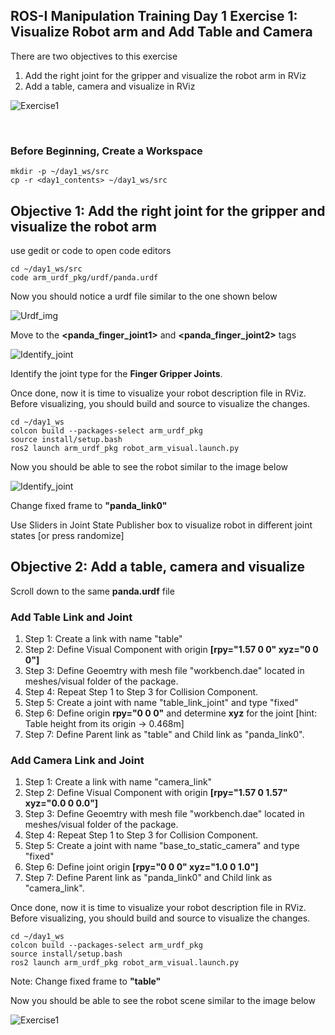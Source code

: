 ## ROS-I Manipulation Training Day 1 Exercise 1: Visualize Robot arm and Add Table and Camera

There are two objectives to this exercise

1) Add the right joint for the gripper and visualize the robot arm in RViz
2) Add a table, camera and visualize in RViz
   
![Exercise1](https://github.com/shalman-khan/ros2_manipulation_training_2023/blob/day1/students_copy/misc_files/Exercise1_image1.png)

<br>

### Before Beginning, Create a Workspace 
```
mkdir -p ~/day1_ws/src
cp -r <day1_contents> ~/day1_ws/src
```

## Objective 1: Add the right joint for the gripper and visualize the robot arm 
use gedit or code to open code editors

```
cd ~/day1_ws/src
code arm_urdf_pkg/urdf/panda.urdf
```

Now you should notice a urdf file similar to the one shown below

![Urdf_img](https://github.com/shalman-khan/ros2_manipulation_training_2023/blob/day1/students_copy/misc_files/urdf_file_image.png)

Move to the **<panda_finger_joint1>** and **<panda_finger_joint2>** tags

![Identify_joint](https://github.com/shalman-khan/ros2_manipulation_training_2023/blob/day1/students_copy/misc_files/joint_type.png)

Identify the joint type for the **Finger Gripper Joints**.

Once done, now it is time to visualize your robot description file in RViz. 
Before visualizing, you should build and source to visualize the changes. 

```
cd ~/day1_ws
colcon build --packages-select arm_urdf_pkg
source install/setup.bash
ros2 launch arm_urdf_pkg robot_arm_visual.launch.py
```

Now you should be able to see the robot similar to the image below

![Identify_joint](https://github.com/shalman-khan/ros2_manipulation_training_2023/blob/day1/students_copy/misc_files/first_viz.png)

Change fixed frame to **"panda_link0"**

Use Sliders in Joint State Publisher box to visualize robot in different joint states [or press randomize]

## Objective 2: Add a table, camera and visualize

Scroll down to the same **panda.urdf** file 

### Add Table Link and Joint

1) Step 1: Create a link with name "table"
2) Step 2: Define Visual Component with origin **[rpy="1.57 0 0" xyz="0 0 0"]**
3) Step 3: Define Geoemtry with mesh file "workbench.dae" located in meshes/visual folder of the package.
4) Step 4: Repeat Step 1 to Step 3 for Collision Component.
5) Step 5: Create a joint with name "table_link_joint" and type "fixed"
6) Step 6: Define origin **rpy="0 0 0"** and determine **xyz** for the joint [hint: Table height from its origin -> 0.468m]
7) Step 7: Define Parent link as "table" and Child link as "panda_link0". 

### Add Camera Link and Joint

1) Step 1: Create a link with name "camera_link"
2) Step 2: Define Visual Component with origin **[rpy="1.57 0 1.57" xyz="0.0 0 0.0"]**
3) Step 3: Define Geoemtry with mesh file "workbench.dae" located in meshes/visual folder of the package.
4) Step 4: Repeat Step 1 to Step 3 for Collision Component.
5) Step 5: Create a joint with name "base_to_static_camera" and type "fixed"
6) Step 6: Define joint origin **[rpy="0 0 0" xyz="1.0 0 1.0"]**
7) Step 7: Define Parent link as "panda_link0" and Child link as "camera_link".


Once done, now it is time to visualize your robot description file in RViz. 
Before visualizing, you should build and source to visualize the changes. 

```
cd ~/day1_ws
colcon build --packages-select arm_urdf_pkg
source install/setup.bash
ros2 launch arm_urdf_pkg robot_arm_visual.launch.py
```

Note: Change fixed frame to **"table"**


Now you should be able to see the robot scene similar to the image below

![Exercise1](https://github.com/shalman-khan/ros2_manipulation_training_2023/blob/day1/students_copy/misc_files/Exercise1_image1.png)


